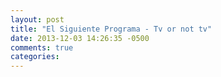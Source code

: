 ```yaml
---
layout: post
title: "El Siguiente Programa - Tv or not tv"
date: 2013-12-03 14:26:35 -0500
comments: true
categories: 
---
```

